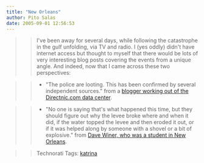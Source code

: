 ```yaml
---
title: "New Orleans"
author: Pito Salas
date: 2005-09-01 12:56:53
---
```


>>

>> I've been away for several days, while following the catastrophe in the
gulf unfolding, via TV and radio. I (yes oddly) didn't have internet access
but thought to myself that there would be lots of very interesting blog posts
covering the events from a unique angle. And indeed, now that I came across
these two perspectives:

>>

>>   * "The police are looting. This has been confirmed by several independent
sources." from a [blogger working out of the Directnic.com data
center](<http://www.livejournal.com/users/interdictor/>).

>>

>>   * "No one is saying that's what happened this time, but they should
figure out why the levee broke where and when it did, if the water topped the
levee and then eroded it out, or if it was helped along by someone with a
shovel or a bit of explosive." from [Dave Winer, who was a student in New
Orleans](<http://archive.scripting.com/2005/08/31#When:8:39:53PM>).

>>

>>

>>

>> Technorati Tags: [katrina](<http://www.technorati.com/tag/katrina>)


